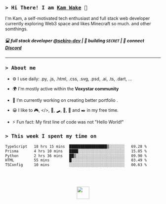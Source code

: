 ### <samp>&gt; Hi There! I am [Kam Wake](https://github.com/sekiro-dev) 👋</samp>
I'm Kam, a self-motivated tech enthusiast and full stack web developer currently exploring Web3 space and likes Minecraft so much. and other somthings.

##### 💻 full stack developer [@sekiro-dev](https://github.com/sekiro-dev) | 🌱 building `SECRET` | 💬 connect [Discord](https://discord.com)
---

### <samp>&gt; About me</samp>

- ⚙️ I use daily: .py, .js, .html, .css, .svg, .psd, .ai, .ts, .dart, ...

- 🌍 I'm mostly active within the **Voxystar community**
  
- 🔭 I’m currently working on creating better portfolio .
  
- 😀 I like to 🎮, </>, 📖, 🛹, 🎸, 🍪 and ✒️ in my free time.
  
- ⚡ Fun fact: My first line of code was not "Hello World!"

### <samp>&gt; This week I spent my time on</samp>
<!--START_SECTION:waka-->

```txt
TypeScript   18 hrs 15 mins  █████████████████▒░░░░░░░   69.28 %
Prisma       4 hrs 10 mins   ████░░░░░░░░░░░░░░░░░░░░░   15.85 %
Python       2 hrs 36 mins   ██▒░░░░░░░░░░░░░░░░░░░░░░   09.90 %
HTML         55 mins         █░░░░░░░░░░░░░░░░░░░░░░░░   03.49 %
TSConfig     10 mins         ░░░░░░░░░░░░░░░░░░░░░░░░░   00.63 %
```

<!--END_SECTION:waka-->

<br><br>

<div align="center">
  <img src="https://raw.githubusercontent.com/innng/innng/master/assets/kyubey.gif" height="40" />
</div>
